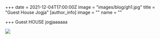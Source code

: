 +++
date = 2021-12-04T17:00:00Z
image = "images/blog/gh1.jpg"
title = "Guest House Jogja"
[author_info]
image = ""
name = ""

+++
Guest HOUSE jogjaaaaaa

![](images/blog/gh1.jpg)